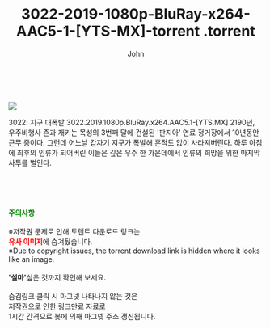 ﻿---
layout: post
title:  "                   3022-2019-1080p-BluRay-x264-AAC5-1-[YTS-MX]-torrent                .torrent"
author: John
categories: [ 영화 ]
tags: [  ]
image: https://torrentrj57.com/uploadfile/full/320de0c2f8356b8c08605d7cf2509b1589945757.jpg 
description: "                   3022-2019-1080p-BluRay-x264-AAC5-1-[YTS-MX]-torrent                 torrent 정보 공유"
toc: true
toc_sticky: true
---

<br>
<p><img src="https://torrentrj57.com/uploadfile/full/320de0c2f8356b8c08605d7cf2509b1589945757.jpg"/></p>
 3022: 지구 대폭발 3022.2019.1080p.BluRay.x264.AAC5.1-[YTS.MX] 2190년, 우주비행사 존과 재키는 목성의 3번째 달에 건설된 '판지아' 연료 정거장에서 10년동안 근무 중이다. 그런데 어느날 갑자기 지구가 폭발해 흔적도 없이 사라져버린다. 하루 아침에 최후의 인류가 되어버린 이들은 깊은 우주 한 가운데에서 인류의 희망을 위한 마지막 사투를 벌인다. 
    
<br><br><br>
<p data-ke-size="size16"><b><span style="color: green;">주의사항</span></b><br /><br />※저작권 문제로 인해 토렌트 다운로드 링크는<br /><b><span style="color: red;">유사 이미지</span></b>에 숨겨뒀습니다.<br />※Due to copyright issues, the torrent download link is hidden where it looks like an image.<br /><br /><b>'설마'</b>싶은 것까지 확인해 보세요.<br /><br />숨김링크 클릭 시 마그넷 나타나지 않는 것은<br />저작권으로 인한 링크만료 자료로<br />1시간 간격으로 봇에 의해 마그넷 주소 갱신됩니다.</p>
